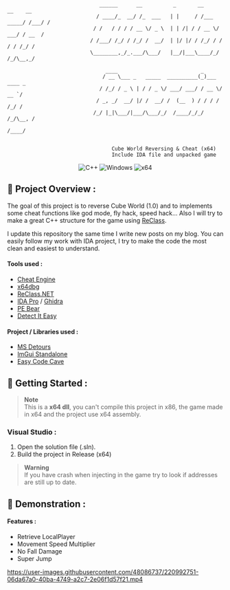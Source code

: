 ```
                              ______      __          _       __           __    __
                             / ____/_  __/ /_  ___   | |     / /___  _____/ /___/ /
                            / /   / / / / __ \/ _ \  | | /| / / __ \/ ___/ / __  /
                           / /___/ /_/ / /_/ /  __/  | |/ |/ / /_/ / /  / / /_/ /
                           \________,_/_.___/\___/   |__/|___\____/_/  /_/\__,_/
                                                                               
                                ____                           _                 
                               / __ \___ _   _____  __________(_)___  ____ _
                              / /_/ / _ \ | / / _ \/ ___/ ___/ / __ \/ __ `/
                             / _, _/  __/ |/ /  __/ /  (__  ) / / / / /_/ /
                            /_/ |_|\___/|___/\___/_/  /____/_/_/ /_/\__, /
                                                                   /____/ 
                                                                     
                                                                    
                                  Cube World Reversing & Cheat (x64)
                                  Include IDA file and unpacked game
```
<p align="center">
    <img src="https://img.shields.io/badge/language-C%2B%2B-%23f34b7d.svg?style=for-the-badge&logo=appveyor" alt="C++">
    <img src="https://img.shields.io/badge/platform-Windows-0078d7.svg?style=for-the-badge&logo=appveyor" alt="Windows">
    <img src="https://img.shields.io/badge/arch-x64-green.svg?style=for-the-badge&logo=appveyor" alt="x64">
</p>

## :open_book: Project Overview :

The goal of this project is to reverse Cube World (1.0) and to implements some cheat functions like god mode, fly hack, speed hack... Also I will try to make a great C++ structure for the game using [ReClass](https://github.com/ReClassNET/ReClass.NET).

I update this repository the same time I write new posts on my blog. You can easily follow my work with IDA project, I try to make the code the most clean and easiest to understand.

#### Tools used :

- [Cheat Engine](https://www.cheatengine.org)
- [x64dbg](https://x64dbg.com)
- [ReClass.NET](https://github.com/ReClassNET/ReClass.NET)
- [IDA Pro](https://hex-rays.com/ida-pro/) / [Ghidra](https://ghidra-sre.org/)
- [PE Bear](https://github.com/hasherezade/pe-bear-releases)
- [Detect It Easy](https://github.com/horsicq/Detect-It-Easy)

#### Project / Libraries used :

- [MS Detours](https://github.com/microsoft/Detours)
- [ImGui Standalone](https://github.com/adamhlt/ImGui-Standalone)
- [Easy Code Cave](https://github.com/adamhlt/Easy-Code-Cave)

## :rocket: Getting Started :

> **Note** <br>
> This is a **x64 dll**, you can't compile this project in x86, the game made in x64 and the project use x64 assembly.

### Visual Studio :

1. Open the solution file (.sln).
2. Build the project in Release (x64)

> **Warning** <br>
> If you have crash when injecting in the game try to look if addresses are still up to date.

## 🧪 Demonstration :

#### Features :

- Retrieve LocalPlayer
- Movement Speed Multiplier
- No Fall Damage
- Super Jump

https://user-images.githubusercontent.com/48086737/220992751-06da67a0-40ba-4749-a2c7-2e06f1d57f21.mp4
